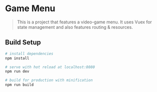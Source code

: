 # Game Menu

> This is a project that features a video-game menu.
> It uses Vuex for state management and also features routing & resources.

## Build Setup

``` bash
# install dependencies
npm install

# serve with hot reload at localhost:8080
npm run dev

# build for production with minification
npm run build
```
